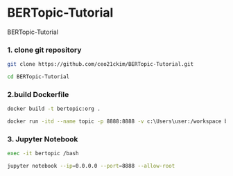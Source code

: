 # BERTopic-Tutorial
BERTopic-Tutorial

### 1. clone git repository
```bash
git clone https://github.com/ceo21ckim/BERTopic-Tutorial.git

cd BERTopic-Tutorial
```


### 2.build Dockerfile
```bash
docker build -t bertopic:org .

docker run -itd --name topic -p 8888:8888 -v c:\Users\user:/workspace bertopic:org
```

### 3. Jupyter Notebook

```bash
exec -it bertopic /bash

jupyter notebook --ip=0.0.0.0 --port=8888 --allow-root
```

